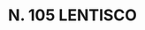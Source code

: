 ---
title: "N. 105 LENTISCO"
plant-name: "N. 105"
plant-number: "105"
plant-xml: "/assets/xml/plant105.xml"
plant-img1: "/assets/img/plant105_verso.jpg"
plant-img2: "/assets/img/plant105.jpg"
plant-title: "N. 105 LENTISCO"
plant-taxon-link: ""
plant-taxon-content: ""
layout: single-xml
---